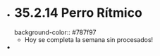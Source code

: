 - # 35.2.14 Perro Rítmico
  background-color:: #787f97
	- Hoy se completa la semana sin procesados!
-